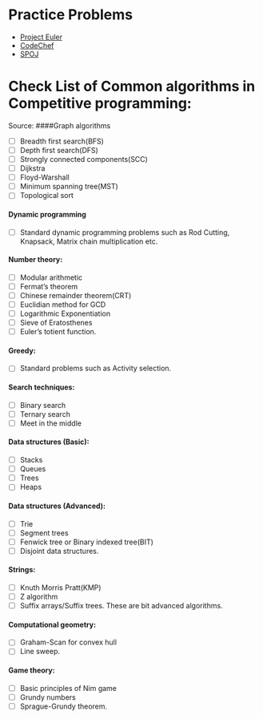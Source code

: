 Practice Problems
========
* [Project Euler](https://github.com/prakashn27/Online-judges/tree/master/ProjectEuler-In-Swift/ProjectEuler-In-Swift)
* [CodeChef](https://github.com/prakashn27/Online-judges/tree/master/CodeChef)
* [SPOJ](https://github.com/prakashn27/Online-judges/tree/master/SPOJ)

Check List of Common algorithms in Competitive programming:
==========================================================
Source: 
####Graph algorithms

- [ ] Breadth first search(BFS)   
- [ ] Depth first search(DFS)   
- [ ] Strongly connected components(SCC)    
- [ ] Dijkstra
- [ ] Floyd-Warshall
- [ ] Minimum spanning tree(MST)
- [ ] Topological sort

#### Dynamic programming
- [ ] Standard dynamic programming problems such as Rod Cutting, Knapsack, Matrix chain multiplication etc.
 
#### Number theory:
- [ ]  Modular arithmetic
- [ ]  Fermat’s theorem
- [ ]  Chinese remainder theorem(CRT)
- [ ]  Euclidian method for GCD
- [ ]  Logarithmic Exponentiation
- [ ]  Sieve of Eratosthenes
- [ ]  Euler’s totient function.
#### Greedy:  
- [ ] Standard problems such as Activity selection.


#### Search techniques: 
- [ ] Binary search
- [ ]  Ternary search 
- [ ]  Meet in the middle

#### Data structures (Basic): 
- [ ] Stacks
- [ ] Queues
- [ ] Trees 
- [ ] Heaps

#### Data structures (Advanced): 
- [ ] Trie
- [ ] Segment trees
- [ ] Fenwick tree or Binary indexed tree(BIT)
- [ ] Disjoint data structures.
#### Strings: 
- [ ] Knuth Morris Pratt(KMP)
- [ ] Z algorithm
- [ ] Suffix arrays/Suffix trees. These are bit advanced algorithms.
#### Computational geometry: 
- [ ] Graham-Scan for convex hull
- [ ] Line sweep.
#### Game theory: 
- [ ] Basic principles of Nim game
- [ ] Grundy numbers
- [ ] Sprague-Grundy theorem.
